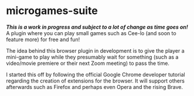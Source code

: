 # microgames-suite
***This is a work in progress and subject to a lot of change as time goes on!***
A plugin where you can play small games such as Cee-lo (and soon to feature more) for free and fun!

The idea behind this browser plugin in development is to give the player a mini-game to play while they presumably wait for something (such as a video/movie premiere or their next
Zoom meeting) to pass the time. 

I started this off by following the official Google Chrome developer tutorial regarding the creation of extensions for the browser. It will support others
afterwards such as Firefox and perhaps even Opera and the rising Brave. 

